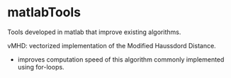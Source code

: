 # matlabTools
Tools developed in matlab that improve existing algorithms.

vMHD: vectorized implementation of the Modified Haussdord Distance. 
 - improves computation speed of this algorithm commonly implemented using for-loops.
